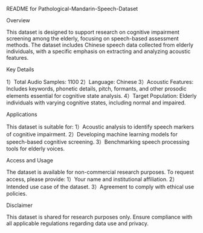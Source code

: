README for Pathological-Mandarin-Speech-Dataset

Overview

This dataset is designed to support research on cognitive impairment screening among the elderly, focusing on speech-based assessment methods. The dataset includes Chinese speech data collected from elderly individuals, with a specific emphasis on extracting and analyzing acoustic features.

Key Details

1）Total Audio Samples: 1100
2）Language: Chinese
3）Acoustic Features: Includes keywords, phonetic details, pitch, formants, and other prosodic elements essential for cognitive state analysis.
4）Target Population: Elderly individuals with varying cognitive states, including normal and impaired.

Applications

This dataset is suitable for:
1）Acoustic analysis to identify speech markers of cognitive impairment.
2）Developing machine learning models for speech-based cognitive screening.
3）Benchmarking speech processing tools for elderly voices.

Access and Usage

The dataset is available for non-commercial research purposes. To request access, please provide:
1）Your name and institutional affiliation.
2）Intended use case of the dataset.
3）Agreement to comply with ethical use policies.

Disclaimer

This dataset is shared for research purposes only. Ensure compliance with all applicable regulations regarding data use and privacy.
